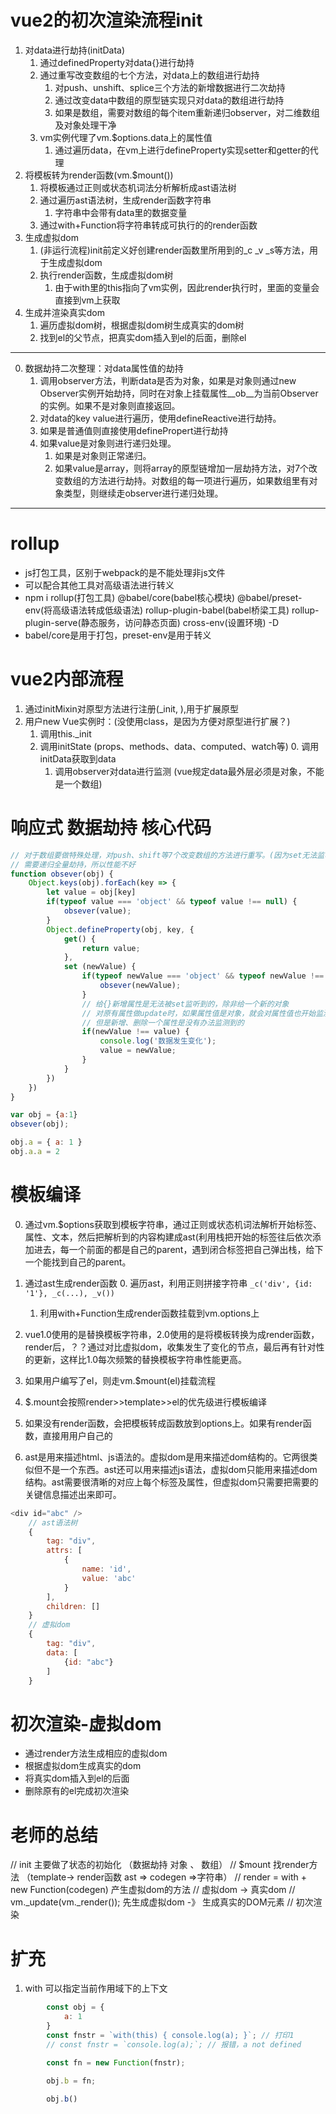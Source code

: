 # vue2的初次渲染流程init
1. 对data进行劫持(initData)
    1. 通过definedProperty对data{}进行劫持
    2. 通过重写改变数组的七个方法，对data上的数组进行劫持
        1. 对push、unshift、splice三个方法的新增数据进行二次劫持
        2. 通过改变data中数组的原型链实现只对data的数组进行劫持
        3. 如果是数组，需要对数组的每个item重新递归observer，对二维数组及对象处理干净
    3. vm实例代理了vm.$options.data上的属性值
        1. 通过遍历data，在vm上进行defineProperty实现setter和getter的代理
2. 将模板转为render函数(vm.$mount())
    1. 将模板通过正则或状态机词法分析解析成ast语法树
    2. 通过遍历ast语法树，生成render函数字符串
        1. 字符串中会带有data里的数据变量
        <!-- _c('div',{id:'app',a:1},_c('span',{},'wor' + data + 'ld'),_v()) -->
    3. 通过with+Function将字符串转成可执行的的render函数
3. 生成虚拟dom
    1. (非运行流程)init前定义好创建render函数里所用到的_c _v _s等方法，用于生成虚拟dom
    2. 执行render函数，生成虚拟dom树
        1. 由于with里的this指向了vm实例，因此render执行时，里面的变量会直接到vm上获取
4. 生成并渲染真实dom
    1. 遍历虚拟dom树，根据虚拟dom树生成真实的dom树
    2. 找到el的父节点，把真实dom插入到el的后面，删除el

-------------------------------------------------------------------    

0. 数据劫持二次整理：对data属性值的劫持
    1. 调用observer方法，判断data是否为对象，如果是对象则通过new Observer实例开始劫持，同时在对象上挂载属性__ob__为当前Observer的实例。如果不是对象则直接返回。
    2. 对data的key value进行遍历，使用defineReactive进行劫持。
    3. 如果是普通值则直接使用definePropert进行劫持
    4. 如果value是对象则进行递归处理。
        1. 如果是对象则正常递归。
        2. 如果value是array，则将array的原型链增加一层劫持方法，对7个改变数组的方法进行劫持。对数组的每一项进行遍历，如果数组里有对象类型，则继续走observer进行递归处理。

--------------------------------------------------------------------

# rollup
- js打包工具，区别于webpack的是不能处理非js文件
- 可以配合其他工具对高级语法进行转义
- npm i rollup(打包工具) @babel/core(babel核心模块) @babel/preset-env(将高级语法转成低级语法) rollup-plugin-babel(babel桥梁工具) rollup-plugin-serve(静态服务，访问静态页面) cross-env(设置环境) -D
- babel/core是用于打包，preset-env是用于转义

# vue2内部流程
1. 通过initMixin对原型方法进行注册(_init, ),用于扩展原型
2. 用户new Vue实例时：(没使用class，是因为方便对原型进行扩展？)
    1. 调用this._init
    2. 调用initState (props、methods、data、computed、watch等)
        0. 调用initData获取到data 
        1. 调用observer对data进行监测 (vue规定data最外层必须是对象，不能是一个数组)

# 响应式 数据劫持 核心代码
``` js
// 对于数组要做特殊处理，对push、shift等7个改变数组的方法进行重写。(因为set无法监听到push等方法给数组带来的变化)
// 需要递归全量劫持，所以性能不好
function obsever(obj) {
    Object.keys(obj).forEach(key => {
        let value = obj[key]
        if(typeof value === 'object' && typeof value !== null) {
            obsever(value);
        }
        Object.defineProperty(obj, key, {
            get() {
                return value;
            },
            set (newValue) {
                if(typeof newValue === 'object' && typeof newValue !== null) {
                    obsever(newValue);
                }
                // 给{}新增属性是无法被set监听到的，除非给一个新的对象
                // 对原有属性做update时，如果属性值是对象，就会对属性值也开始监测
                // 但是新增、删除一个属性是没有办法监测到的 
                if(newValue !== value) {
                    console.log('数据发生变化');
                    value = newValue;
                }
            }
        })
    })
}

var obj = {a:1}
obsever(obj);

obj.a = { a: 1 }
obj.a.a = 2
```

# 模板编译
0. 通过vm.$options获取到模板字符串，通过正则或状态机词法解析开始标签、属性、文本，然后把解析到的内容构建成ast(利用栈把开始的标签往后依次添加进去，每一个前面的都是自己的parent，遇到闭合标签把自己弹出栈，给下一个能找到自己的parent。
1. 通过ast生成render函数
    0. 遍历ast，利用正则拼接字符串 `_c('div', {id: '1'}, _c(...), _v())`
    1. 利用with+Function生成render函数挂载到vm.options上

0. vue1.0使用的是替换模板字符串，2.0使用的是将模板转换为成render函数，render后，？？通过对比虚拟dom，收集发生了变化的节点，最后再有针对性的更新，这样比1.0每次频繁的替换模板字符串性能更高。
1. 如果用户编写了el，则走vm.$mount(el)挂载流程
2. $.mount会按照render>>template>>el的优先级进行模板编译
3. 如果没有render函数，会把模板转成函数放到options上。如果有render函数，直接用用户自己的
4. ast是用来描述html、js语法的。虚拟dom是用来描述dom结构的。它两很类似但不是一个东西。ast还可以用来描述js语法，虚拟dom只能用来描述dom结构。ast需要很清晰的对应上每个标签及属性，但虚拟dom只需要把需要的关键信息描述出来即可。
```js
<div id="abc" />
    // ast语法树
    {
        tag: "div",
        attrs: [
            {
                name: 'id',
                value: 'abc'
            }
        ],
        children: []
    }
    // 虚拟dom
    {
        tag: "div",
        data: [
            {id: "abc"}
        ]
    }
```

# 初次渲染-虚拟dom
- 通过render方法生成相应的虚拟dom
- 根据虚拟dom生成真实的dom
- 将真实dom插入到el的后面
- 删除原有的el完成初次渲染

# 老师的总结
// init 主要做了状态的初始化 （数据劫持 对象 、 数组）
// $mount 找render方法  （template-> render函数  ast => codegen =>字符串）
// render = with + new Function(codegen) 产生虚拟dom的方法 
// 虚拟dom -> 真实dom 
// vm._update(vm._render()); 先生成虚拟dom  -》 生成真实的DOM元素
// 初次渲染
<!-- https://gitee.com/jw-speed/jiagouke-vue2021 -->

# 扩充
1. with 可以指定当前作用域下的上下文
``` js
        const obj = {
            a: 1
        }
        const fnstr = `with(this) { console.log(a); }`; // 打印1
        // const fnstr = `console.log(a);`; // 报错，a not defined

        const fn = new Function(fnstr);

        obj.b = fn;
        
        obj.b()
```
